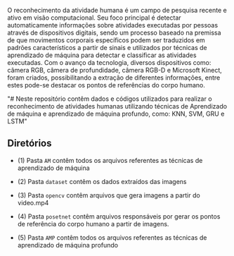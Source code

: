 O reconhecimento da atividade humana é um campo de pesquisa recente e ativo em visão computacional. Seu foco principal é detectar automaticamente informações sobre atividades executadas por pessoas através de dispositivos digitais, sendo um processo baseado na premissa de que movimentos corporais específicos podem ser traduzidos em padrões característicos a partir de sinais e utilizados por técnicas de aprendizado de máquina para detectar e classificar as atividades executadas. Com o avanço da tecnologia, diversos dispositivos como: câmera RGB, câmera de profundidade, câmera RGB-D e Microsoft Kinect, foram criados, possibilitando a extração de diferentes informações, entre estes pode-se destacar os pontos de referências do corpo humano. 




"# Neste repositório contêm dados e códigos utilizados para realizar o reconhecimento de atividades humanas utilizando técnicas de Aprendizado de máquina e aprendizado de máquina profundo, como: KNN, SVM, GRU e LSTM" 

## Diretórios

- (1) Pasta `AM` contêm todos os arquivos referentes as técnicas de aprendizado de máquina

- (2) Pasta `dataset` contêm os dados extraídos das imagens

- (3) Pasta `opencv` contêm arquivos que gera imagens a partir do video.mp4

- (4) Pasta `posetnet` contêm arquivos responsáveis por gerar os pontos de referência do corpo humano a partir de imagens.

- (5) Pasta `AMP` contêm todos os arquivos referentes as técnicas de aprendizado de máquina profundo


